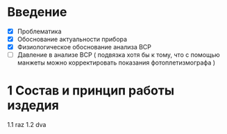 # Введение
- [x] Проблематика
- [x] Обоснование актуальности прибора
- [x] Физиологическое обоснование анализа ВСР
- [ ] Давление в анализе ВСР ( подвязка хотя бы к тому, что с помощью манжеты можно корректировать показания фотоплетизмографа )
# 1 Состав и принцип работы издедия
1.1 raz
1.2 dva

